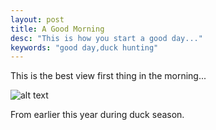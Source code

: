 ```yaml
---
layout: post
title: A Good Morning
desc: "This is how you start a good day..."
keywords: "good day,duck hunting"
---
```


This is the best view first thing in the morning...

![alt text](../images/DuckDay.jpg "duck hunting sunrise")

From earlier this year during duck season.